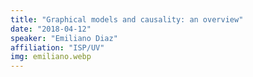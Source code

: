 ```yaml
---
title: "Graphical models and causality: an overview"
date: "2018-04-12"
speaker: "Emiliano Diaz"
affiliation: "ISP/UV"
img: emiliano.webp
---
```

